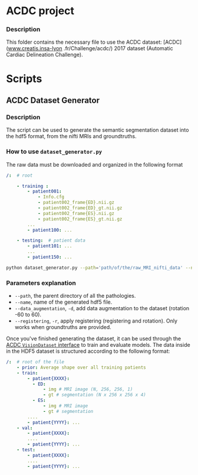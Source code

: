 # ACDC project

### Description

This folder contains the necessary file to use the ACDC dataset: [ACDC](www.creatis.insa-lyon
.fr/Challenge/acdc/) 2017 dataset (Automatic Cardiac Delineation Challenge).

# Scripts

## ACDC Dataset Generator

### Description

The script can be used to generate the semantic segmentation dataset into the hdf5 format, from the nifti MRIs and
groundtruths.

### How to use `dataset_generator.py`

The raw data must be downloaded and organized in the following format

```yaml
/:  # root

    - training :
        - patient001:
            - Info.cfg
            - patient002_frame{ED}.nii.gz
            - patient002_frame{ED}_gt.nii.gz
            - patient002_frame{ES}.nii.gz
            - patient002_frame{ES}_gt.nii.gz
        ...
        - patient100: ...

    - testing:  # patient data
        - patient101: ...
        ...
        - patient150: ...
```

```bash
python dataset_generator.py --path='path/of/the/raw_MRI_nifti_data' --name='name/of/the/output.hdf5'
```
### Parameters explanation

* `--path`, the parent directory of all the pathologies.
* `--name`, name of the generated hdf5 file.
* `--data_augmentation`, `-d`, add data augmentation to the dataset (rotation -60 to 60).
* `--registering`, `-r`, apply registering (registering and rotation). Only works when groundtruths are provided.


Once you've finished generating the dataset, it can be used through the
[ACDC `VisionDataset` interface](dataset.py) to train and evaluate models. The data inside in the HDF5 dataset is
structured according to the following format:
```yaml
/:  # root of the file
    - prior: Average shape over all training patients
    - train:
        - patient{XXXX}:
          - ED:
              - img # MRI image (N, 256, 256, 1)
              - gt # segmentation (N x 256 x 256 x 4)
          - ES:
              - img # MRI image
              - gt # segmentation
        ....
        - patient{YYYY}: ...
    - val:
        - patient{XXXX}:
        ....
        - patient{YYYY}: ...
    - test:
        - patient{XXXX}:
        ....
        - patient{YYYY}: ...

```
